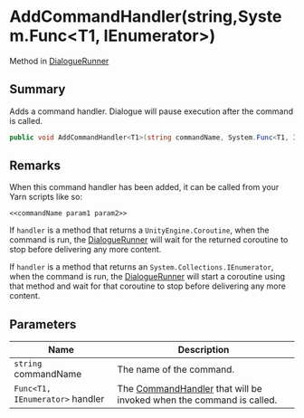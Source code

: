 # AddCommandHandler(string,System.Func\<T1, IEnumerator>)

Method in [DialogueRunner](yarn.unity.dialoguerunner.md)

## Summary

Adds a command handler. Dialogue will pause execution after the command is called.

```csharp
public void AddCommandHandler<T1>(string commandName, System.Func<T1, IEnumerator> handler);
```

## Remarks

When this command handler has been added, it can be called from your Yarn scripts like so:

```
<<commandName param1 param2>>
```

If `handler` is a method that returns a `UnityEngine.Coroutine`, when the command is run, the [DialogueRunner](yarn.unity.dialoguerunner.md) will wait for the returned coroutine to stop before delivering any more content.

If `handler` is a method that returns an `System.Collections.IEnumerator`, when the command is run, the [DialogueRunner](yarn.unity.dialoguerunner.md) will start a coroutine using that method and wait for that coroutine to stop before delivering any more content.

## Parameters

| Name                            | Description                                                                                   |
| ------------------------------- | --------------------------------------------------------------------------------------------- |
| `string` commandName            | The name of the command.                                                                      |
| `Func<T1, IEnumerator>` handler | The [CommandHandler](yarn.commandhandler.md) that will be invoked when the command is called. |
